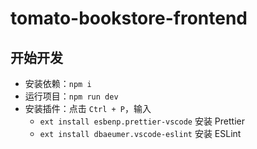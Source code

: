 # tomato-bookstore-frontend

## 开始开发

- 安装依赖：`npm i`
- 运行项目：`npm run dev`
- 安装插件：点击 `Ctrl + P`，输入
  - `ext install esbenp.prettier-vscode` 安装 Prettier
  - `ext install dbaeumer.vscode-eslint` 安装 ESLint
